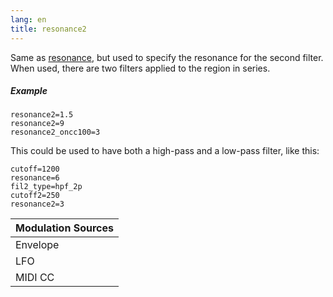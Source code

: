 ```yaml
---
lang: en
title: resonance2
---
```

Same as [resonance](resonance), but used to specify the resonance for the second
filter. When used, there are two filters applied to the region in series.

##### Example

```
resonance2=1.5
resonance2=9
resonance2_oncc100=3
```

This could be used to have both a high-pass and a low-pass filter, like this:

```
cutoff=1200
resonance=6
fil2_type=hpf_2p
cutoff2=250
resonance2=3
```

| Modulation Sources
|           ---
| Envelope | ✓ |
| LFO      | ✓ |
| MIDI CC  | ✓ | resonance2_onccN
